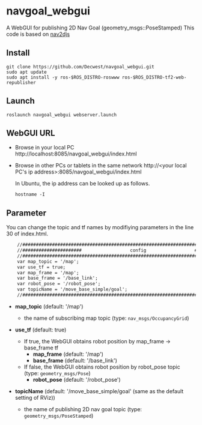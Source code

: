 # navgoal_webgui

A WebGUI for publishing 2D Nav Goal (geometry_msgs::PoseStamped)
This code is based on [nav2djs](https://github.com/GT-RAIL/nav2djs)

## Install

```shell
git clone https://github.com/Decwest/navgoal_webgui.git
sudo apt update
sudo apt install -y ros-$ROS_DISTRO-roswww ros-$ROS_DISTRO-tf2-web-republisher
```

## Launch

```shell
roslaunch navgoal_webgui webserver.launch
```

## WebGUI URL

- Browse in your local PC
    http://localhost:8085/navgoal_webgui/index.html

- Browse in other PCs or tablets in the same network
    http://<your local PC's ip address>:8085/navgoal_webgui/index.html
    
    In Ubuntu, the ip address can be looked up as follows.

    ```shell
    hostname -I
    ```

## Parameter
You can change the topic and tf names by modifiying parameters in the line 30 of index.html.

```html
    //######################################################################################//
    //######################                  config                  ######################//
    //######################################################################################//
    var map_topic = '/map';
    var use_tf = true;
    var map_frame = '/map';
    var base_frame = '/base_link';
    var robot_pose = '/robot_pose';
    var topicName = '/move_base_simple/goal';
    //######################################################################################//
```

- **map_topic** (default: '/map')
  - the name of subscribing map topic (type: `nav_msgs/OccupancyGrid`)

- **use_tf** (default: true)
  - If true, the WebGUI obtains robot position by map_frame -> base_frame tf 
    - **map_frame** (default: '/map')
    - **base_frame** (default: '/base_link')
  - If false, the WebGUI obtains robot position by robot_pose topic (type: `geometry_msgs/Pose`)
    - **robot_pose** (default: '/robot_pose')
- **topicName** (default: '/move_base_simple/goal' (same as the default setting of RViz))
  - the name of publishing 2D nav goal topic (type: `geometry_msgs/PoseStamped`)